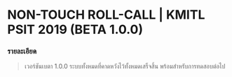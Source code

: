 # NON-TOUCH ROLL-CALL | KMITL PSIT 2019 (BETA 1.0.0)

### รายละเอียด
> เวอร์ชันเบตา 1.0.0 ระบบทั้งหมดที่คาดหวังไว้ทั้งหมดเสร็จสิ้น พร้อมสำหรับการทดสอบต่อไป
